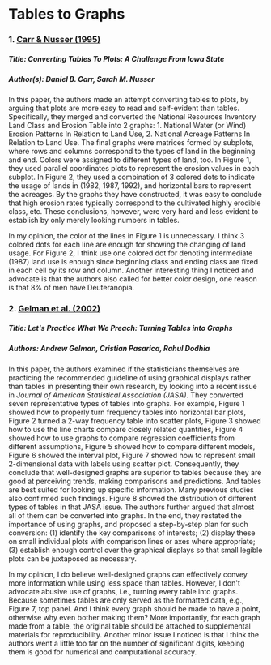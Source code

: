 # Tables to Graphs

### 1. [Carr & Nusser (1995)](http://mason.gmu.edu/~dcarr/lib/v6n3.pdf)

##### Title: Converting Tables To Plots: A Challenge From Iowa State

##### Author(s): Daniel B. Carr, Sarah M. Nusser

In this paper, the authors made an attempt converting tables to plots, by arguing that plots are more easy to read and self-evident than tables. Specifically, they merged and converted the National Resources Inventory Land Class and Erosion Table into 2 graphs: 1. National Water (or Wind) Erosion Patterns In Relation to Land Use, 2. National Acreage Patterns In Relation to Land Use. The final graphs were matrices formed by subplots, where rows and columns correspond to the types of land in the beginning and end. Colors were assigned to different types of land, too. In Figure 1, they used parallel coordinates plots to represent the erosion values in each subplot. In Figure 2, they used a combination of 3 colored dots to indicate the usage of lands in (1982, 1987, 1992), and horizontal bars to represent the acreages. By the graphs they have constructed, it was easy to conclude that high erosion rates typically correspond to the cultivated highly erodible class, etc. These conclusions, however, were very hard and less evident to establish by only merely looking numbers in tables.

In my opinion, the color of the lines in Figure 1 is unnecessary. I think 3 colored dots for each line are enough for showing the changing of land usage. For Figure 2, I think use one colored dot for denoting intermediate (1987) land use is enough since beginning class and ending class are fixed in each cell by its row and column. Another interesting thing I noticed and advocate is that the authors also called for better color design, one reason is that 8% of men have Deuteranopia. 

### 2. [Gelman et al. (2002)](https://doi.org/10.1198/000313002317572790)

##### Title: Let's Practice What We Preach: Turning Tables into Graphs

##### Authors: Andrew Gelman, Cristian Pasarica, Rahul Dodhia

In this paper, the authors examined if the statisticians themselves are practicing the recommended guideline of using graphical displays rather than tables in presenting their own research, by looking into a recent issue in *Journal of American Statistical Association (JASA)*. They converted seven representative types of tables into graphs. For example, Figure 1 showed how to properly turn frequency tables into horizontal bar plots, Figure 2 turned a 2-way frequency table into scatter plots, Figure 3 showed how to use the line charts compare closely related quantities, Figure 4 showed how to use graphs to compare regression coefficients from different assumptions, Figure 5 showed how to compare different models, Figure 6 showed the interval plot, Figure 7 showed how to represent small 2-dimensional data with labels using scatter plot. Consequently, they conclude that well-designed graphs are superior to tables because they are good at perceiving trends, making comparisons and predictions. And tables are best suited for looking up specific information. Many previous studies also confirmed such findings. Figure 8 showed the distribution of different types of tables in that JASA issue. The authors further argued that almost all of them can be converted into graphs. In the end, they restated the importance of using graphs, and proposed a step-by-step plan for such conversion: (1) identify the key comparisons of interests; (2) display these on small individual plots with comparison lines or axes where appropriate; (3) establish enough control over the graphical displays so that small legible plots can be juxtaposed as necessary. 

In my opinion, I do believe well-designed graphs can effectively convey more information while using less space than tables. However, I don't advocate abusive use of graphs, i.e., turning every table into graphs. Because sometimes tables are only served as the formatted data, e.g., Figure 7, top panel. And I think every graph should be made to have a point, otherwise why even bother making them? More importantly, for each graph made from a table, the original table should be attached to supplemental materials for reproducibility. Another minor issue I noticed is that I think the authors went a little too far on the number of significant digits, keeping them is good for numerical and computational accuracy.
